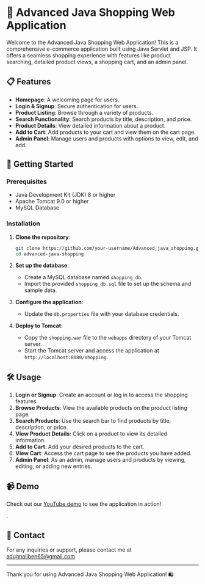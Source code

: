 # 🛒 Advanced Java Shopping Web Application

Welcome to the Advanced Java Shopping Web Application! This is a comprehensive e-commerce application built using Java Servlet and JSP. It offers a seamless shopping experience with features like product searching, detailed product views, a shopping cart, and an admin panel.

## 📋 Features

- **Homepage**: A welcoming page for users.
- **Login & Signup**: Secure authentication for users.
- **Product Listing**: Browse through a variety of products.
- **Search Functionality**: Search products by title, description, and price.
- **Product Details**: View detailed information about a product.
- **Add to Cart**: Add products to your cart and view them on the cart page.
- **Admin Panel**: Manage users and products with options to view, edit, and add.

## 🚀 Getting Started

### Prerequisites

- Java Development Kit (JDK) 8 or higher
- Apache Tomcat 9.0 or higher
- MySQL Database

### Installation

1. **Clone the repository**:
    ```bash
    git clone https://github.com/your-username/Advanced_java_shopping.git
    cd advanced-java-shopping
    ```

2. **Set up the database**:
    - Create a MySQL database named `shopping_db`.
    - Import the provided `shopping_db.sql` file to set up the schema and sample data.

3. **Configure the application**:
    - Update the `db.properties` file with your database credentials.

4. **Deploy to Tomcat**:
    - Copy the `shopping.war` file to the `webapps` directory of your Tomcat server.
    - Start the Tomcat server and access the application at `http://localhost:8080/shopping`.


## 🛠️ Usage

1. **Login or Signup**: Create an account or log in to access the shopping features.
2. **Browse Products**: View the available products on the product listing page.
3. **Search Products**: Use the search bar to find products by title, description, or price.
4. **View Product Details**: Click on a product to view its detailed information.
5. **Add to Cart**: Add your desired products to the cart.
6. **View Cart**: Access the cart page to see the products you have added.
7. **Admin Panel**: As an admin, manage users and products by viewing, editing, or adding new entries.

## 📹 Demo

Check out our [YouTube demo](https://www.youtube.com/watch?v=your-demo-link) to see the application in action!

.

## 📧 Contact

For any inquiries or support, please contact me at adugnaliben65@gmail.com

---

Thank you for using Advanced Java Shopping Web Application! 🛍️
